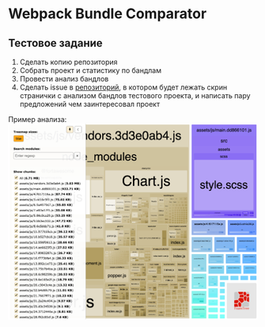 # Webpack Bundle Comparator

## Тестовое задание

1. Сделать копию репозитория
2. Собрать проект и статистику по бандлам
3. Провести анализ бандлов
4. Сделать issue в [репозиторий](https://github.com/AleynikovSergey/webpack-bundle-comparator), в котором будет лежать скрин странички с анализом бандлов тестового проекта, и написать пару предложений чем заинтересовал проект

Пример анализа: ![image](./images/analyzer.png)
